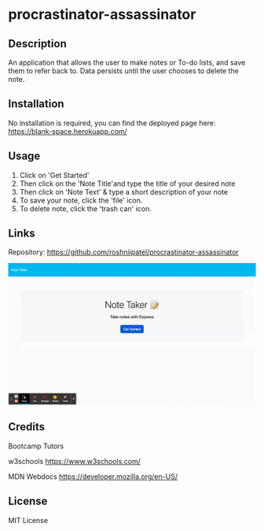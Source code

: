 # procrastinator-assassinator 

## Description
An application that allows the user to make notes or To-do lists, and save them to refer back to. Data persists until the user chooses to delete the note.

## Installation
No installation is required, you can find the deployed page here: https://blank-space.herokuapp.com/

## Usage
1. Click on 'Get Started'
2. Then click on the 'Note Title'and type the title of your desired note
3. Then click on 'Note Text' & type a short description of your note
4. To save your note, click the 'file' icon.
5. To delete note, click the 'trash can' icon.

## Links
Repository: https://github.com/roshniipatel/procrastinator-assassinator

![walk-through video/gif](./Assets/Note-Taker.gif)

## Credits
Bootcamp Tutors

w3schools https://www.w3schools.com/

MDN Webdocs https://developer.mozilla.org/en-US/

## License
MIT License


